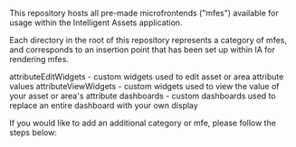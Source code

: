 This repository hosts all pre-made microfrontends ("mfes") available for usage within the Intelligent Assets application.


Each directory in the root of this repository represents a category of mfes, and corresponds to an insertion point that has been set up within IA for rendering mfes.

attributeEditWidgets - custom widgets used to edit asset or area attribute values
attributeViewWidgets - custom widgets used to view the value of your asset or area's attribute
dashboards - custom dashboards used to replace an entire dashboard with your own display

If you would like to add an additional category or mfe, please follow the steps below:

